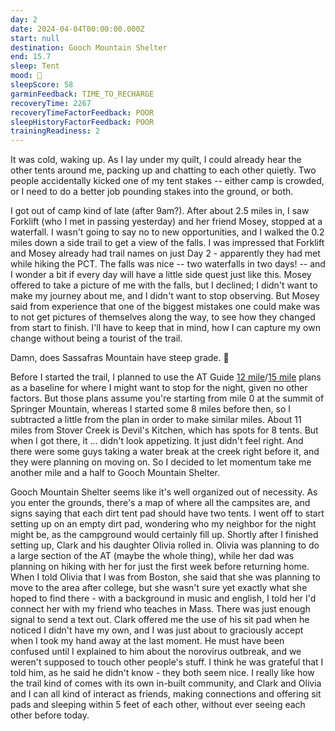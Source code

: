 ```yaml
---
day: 2
date: 2024-04-04T00:00:00.000Z
start: null
destination: Gooch Mountain Shelter
end: 15.7
sleep: Tent
mood: 🙂
sleepScore: 58
garminFeedback: TIME_TO_RECHARGE
recoveryTime: 2267
recoveryTimeFactorFeedback: POOR
sleepHistoryFactorFeedback: POOR
trainingReadiness: 2
---
```

It was cold, waking up. As I lay under my quilt, I could already hear the other tents around me, packing up and chatting to each other quietly. Two people accidentally kicked one of my tent stakes -- either camp is crowded, or I need to do a better job pounding stakes into the ground, or both.

I got out of camp kind of late (after 9am?). After about 2.5 miles in, I saw Forklift (who I met in passing yesterday) and her friend Mosey, stopped at a waterfall. I wasn't going to say no to new opportunities, and I walked the 0.2 miles down a side trail to get a view of the falls. I was impressed that Forklift and Mosey already had trail names on just Day 2 - apparently they had met while hiking the PCT. The falls was nice -- two waterfalls in two days! -- and I wonder a bit if every day will have a little side quest just like this. Mosey offered to take a picture of me with the falls, but I declined; I didn't want to make my journey about me, and I didn't want to stop observing. But Mosey said from experience that one of the biggest mistakes one could make was to not get pictures of themselves along the way, to see how they changed from start to finish. I'll have to keep that in mind, how I can capture my own change without being a tourist of the trail.

Damn, does Sassafras Mountain have steep grade. 🥵

Before I started the trail, I planned to use the AT Guide [12 mile](https://www.theatguide.com/12-milesday/)/[15 mile](https://www.theatguide.com/15-milesday/) plans as a baseline for where I might want to stop for the night, given no other factors. But those plans assume you're starting from mile 0 at the summit of Springer Mountain, whereas I started some 8 miles before then, so I subtracted a little from the plan in order to make similar miles. About 11 miles from Stover Creek is Devil's Kitchen, which has spots for 8 tents. But when I got there, it ... didn't look appetizing. It just didn't feel right. And there were some guys taking a water break at the creek right before it, and they were planning on moving on. So I decided to let momentum take me another mile and a half to Gooch Mountain Shelter.

Gooch Mountain Shelter seems like it's well organized out of necessity. As you enter the grounds, there's a map of where all the campsites are, and signs saying that each dirt tent pad should have two tents. I went off to start setting up on an empty dirt pad, wondering who my neighbor for the night might be, as the campground would certainly fill up. Shortly after I finished setting up, Clark and his daughter Olivia rolled in. Olivia was planning to do a large section of the AT (maybe the whole thing), while her dad was planning on hiking with her for just the first week before returning home. When I told Olivia that I was from Boston, she said that she was planning to move to the area after college, but she wasn't sure yet exactly what she hoped to find there - with a background in music and english, I told her I'd connect her with my friend who teaches in Mass. There was just enough signal to send a text out. Clark offered me the use of his sit pad when he noticed I didn't have my own, and I was just about to graciously accept when I took my hand away at the last moment. He must have been confused until I explained to him about the norovirus outbreak, and we weren't supposed to touch other people's stuff. I think he was grateful that I told him, as he said he didn't know - they both seem nice. I really like how the trail kind of comes with its own in-built community, and Clark and Olivia and I can all kind of interact as friends, making connections and offering sit pads and sleeping within 5 feet of each other, without ever seeing each other before today.
